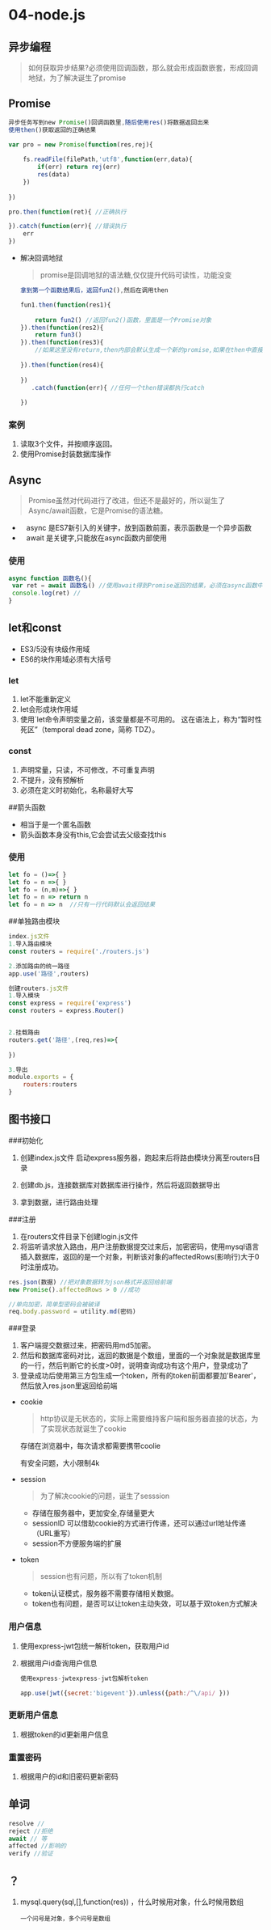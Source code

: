 # 04-node.js

## 异步编程

> 如何获取异步结果?必须使用回调函数，那么就会形成函数嵌套，形成回调地狱，为了解决诞生了promise



## Promise

```js
异步任务写到new Promise()回调函数里,随后使用res()将数据返回出来
使用then()获取返回的正确结果

var pro = new Promise(function(res,rej){
    
    fs.readFile(filePath,'utf8',function(err,data){
        if(err) return rej(err)
        res(data)
    })
    
})

pro.then(function(ret){ //正确执行

}).catch(function(err){	//错误执行
    err
})
```

+ 解决回调地狱

  > promise是回调地狱的语法糖,仅仅提升代码可读性，功能没变

  ```js
  拿到第一个函数结果后，返回fun2(),然后在调用then
  
  fun1.then(function(res1){
      
      return fun2() //返回fun2()函数，里面是一个Promise对象
  }).then(function(res2){
      return fun3()
  }).then(function(res3){
      //如果这里没有return,then内部会默认生成一个新的promise,如果在then中直接返回具体数据，它会自动包装成Promise对象
      
  }).then(function(res4){
      
  })
     .catch(function(err){ //任何一个then错误都执行catch
      
  })
  ```



### 案例

1. 读取3个文件，并按顺序返回。
2. 使用Promise封装数据库操作





## Async

> Promise虽然对代码进行了改进，但还不是最好的，所以诞生了Async/await函数，它是Promise的语法糖。



-    async 是ES7新引入的关键字，放到函数前面，表示函数是一个异步函数
-    await 是关键字,只能放在async函数内部使用



### 使用

```js
async function 函数名(){
 var ret = await 函数名() //使用await得到Promise返回的结果，必须在async函数中使用。
 console.log(ret) //
}
```





## let和const

+ ES3/5没有块级作用域
+ ES6的块作用域必须有大括号

### let

1. let不能重新定义
2. let会形成块作用域
3. 使用`let命令声明变量之前，该变量都是不可用的。 这在语法上，称为“暂时性死区”（temporal dead zone，简称 TDZ）。 



### const

1. 声明常量，只读，不可修改，不可重复声明
2. 不提升，没有预解析
3. 必须在定义时初始化，名称最好大写





##箭头函数

+ 相当于是一个匿名函数
+ 箭头函数本身没有this,它会尝试去父级查找this



### 使用

```js
let fo = ()=>{ }
let fo = n =>{ }
let fo = (n,m)=>{ }
let fo = n => return n
let fo = n => n  //只有一行代码默认会返回结果

```





##单独路由模块

```js
index.js文件
1.导入路由模块
const routers = require('./routers.js')

2.添加路由的统一路径
app.use('路径',routers)
```

```js
创建routers.js文件
1.导入模块
const express = require('express')
const routers = express.Router()


2.挂载路由
routers.get('路径',(req,res)=>{
    
})

3.导出
module.exports = {
    routers:routers
}
```





## 图书接口

###初始化

1. 创建index.js文件 启动express服务器，跑起来后将路由模块分离至routers目录

2. 创建db.js，连接数据库对数据库进行操作，然后将返回数据导出

3. 拿到数据，进行路由处理

   

###注册

1. 在routers文件目录下创建login.js文件
2. 将监听请求放入路由，用户注册数据提交过来后，加密密码，使用mysql语言插入数据库，返回的是一个对象，判断该对象的affectedRows(影响行)大于0时注册成功。

```js
res.json(数据) //把对象数据转为json格式并返回给前端
new Promise().affectedRows > 0 //成功

//单向加密，简单型密码会被破译
req.body.password = utility.md(密码)
```

###登录

1. 客户端提交数据过来，把密码用md5加密。
2. 然后和数据库密码对比，返回的数据是个数组，里面的一个对象就是数据库里的一行，然后判断它的长度>0时，说明查询成功有这个用户，登录成功了
3. 登录成功后使用第三方包生成一个token，所有的token前面都要加'Bearer'，然后放入res.json里返回给前端

+ cookie

  > http协议是无状态的，实际上需要维持客户端和服务器直接的状态，为了实现状态就诞生了cookie

  存储在浏览器中，每次请求都需要携带coolie

  有安全问题，大小限制4k

+ session

  > 为了解决cookie的问题，诞生了sesssion

  + 存储在服务器中，更加安全,存储量更大
  + sessionID 可以借助cookie的方式进行传递，还可以通过url地址传递（URL重写）
  + session不方便服务端的扩展

+ token

  > session也有问题，所以有了token机制

  + token认证模式，服务器不需要存储相关数据。
  + token也有问题，是否可以让token主动失效，可以基于双token方式解决



### 用户信息

1. 使用express-jwt包统一解析token，获取用户id

2. 根据用户id查询用户信息

   ```js
   使用express-jwtexpress-jwt包解析token
   
   app.use(jwt({secret:'bigevent'}).unless({path:/^\/api/ }))
   ```




### 更新用户信息

1. 根据token的id更新用户信息

### 重置密码

1. 根据用户的id和旧密码更新密码

## 单词

```js
resolve //
reject //拒绝
await // 等
affected //影响的
verify //验证
```

## ？

1. mysql.query(sql,[],function(res)) ，什么时候用对象，什么时候用数组

   ```
   一个问号是对象，多个问号是数组
   ```

   